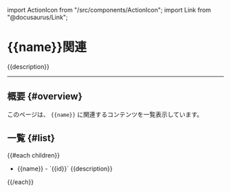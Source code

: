 import ActionIcon from "/src/components/ActionIcon";
import Link from "@docusaurus/Link";

# {{name}}関連

{{description}}

---

## 概要 {#overview}

このページは、 `{{name}}` に関連するコンテンツを一覧表示しています。

## 一覧 {#list}

{{#each children}}
- <Link to="{{path $reference}}">{{name}} - `{{id}}`</Link>  
  {{description}}

{{/each}}

